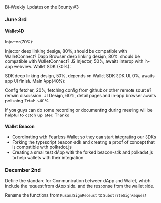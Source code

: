 Bi-Weekly Updates on the Bounty #3

### June 3rd

#### Wallet4D

Injector(70%):

Injector deep linking design, 80%, should be compatible with WalletConnect?
Dapp Browser deep linking design, 80%, should be compatible with WalletConnect?
JS Injector, 50%, awaits interop with in-app webview.
Wallet SDK (30%):

SDK deep linking design, 50%, depends on Wallet SDK
SDK UI, 0%, awaits app UI finish.
Main App(40%):

Config fetcher, 20%, fetching config from github or other remote source? remain discussion.
UI Design, 60%, detail pages and in-app browser awaits polishing
Total: ~40%

If you guys can do some recording or documenting during meeting will be helpful to catch up later. Thanks

#### Wallet Beacon

* Coordinating with Fearless Wallet so they can start integrating our SDKs
* Forking the typescript beacon-sdk and creating a proof of concept that is compatible with polkadot.js
* Creating a small test dApp with the forked beacon-sdk and polkadot.js to help wallets with their integration

### December 2nd

Define the standard for Communication between dApp and Wallet, which include the request from dApp side, and the response from the wallet side.

Rename the functions from `KusamaSignReqeust` to `SubstrateSignRequest`
